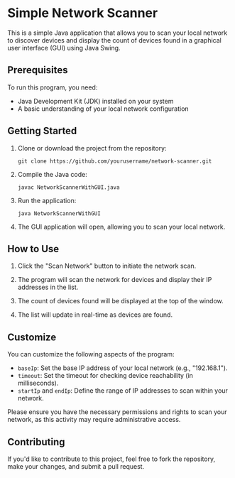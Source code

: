 # Simple Network Scanner

This is a simple Java application that allows you to scan your local network to discover devices and display the count of devices found in a graphical user interface (GUI) using Java Swing.

## Prerequisites

To run this program, you need:

- Java Development Kit (JDK) installed on your system
- A basic understanding of your local network configuration

## Getting Started

1. Clone or download the project from the repository:

    ```
    git clone https://github.com/yourusername/network-scanner.git
    ```

2. Compile the Java code:

    ```
    javac NetworkScannerWithGUI.java
    ```

3. Run the application:

    ```
    java NetworkScannerWithGUI
    ```

4. The GUI application will open, allowing you to scan your local network.

## How to Use

1. Click the "Scan Network" button to initiate the network scan.

2. The program will scan the network for devices and display their IP addresses in the list.

3. The count of devices found will be displayed at the top of the window.

4. The list will update in real-time as devices are found.

## Customize

You can customize the following aspects of the program:

- `baseIp`: Set the base IP address of your local network (e.g., "192.168.1").
- `timeout`: Set the timeout for checking device reachability (in milliseconds).
- `startIp` and `endIp`: Define the range of IP addresses to scan within your network.

Please ensure you have the necessary permissions and rights to scan your network, as this activity may require administrative access.

## Contributing

If you'd like to contribute to this project, feel free to fork the repository, make your changes, and submit a pull request.



